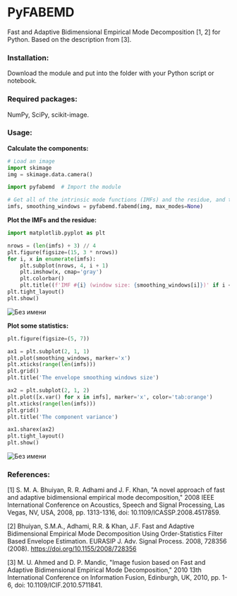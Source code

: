 # PyFABEMD
Fast and Adaptive Bidimensional Empirical Mode Decomposition \[1, 2\] for Python. Based on the description from \[3\].

### Installation:

Download the module and put into the folder with your Python script or notebook.

### Required packages:

NumPy, SciPy, scikit-image.

### Usage:

**Calculate the components:**

```python
# Load an image
import skimage
img = skimage.data.camera()

import pyfabemd  # Import the module

# Get all of the intrinsic mode functions (IMFs) and the residue, and the envelope smoothing window sizes for each iteration
imfs, smoothing_windows = pyfabemd.fabemd(img, max_modes=None)
```

**Plot the IMFs and the residue:**

```python
import matplotlib.pyplot as plt

nrows = (len(imfs) + 3) // 4
plt.figure(figsize=(15, 3 * nrows))
for i, x in enumerate(imfs):
    plt.subplot(nrows, 4, i + 1)
    plt.imshow(x, cmap='gray')
    plt.colorbar()
    plt.title((f'IMF #{i} (window size: {smoothing_windows[i]})' if i < len(imfs) - 1 else 'Residue'))
plt.tight_layout()
plt.show()
```

![Без имени](https://github.com/user-attachments/assets/b1bcb132-6c6a-4c78-aa95-1eef0bad6f7c)

**Plot some statistics:**

```python
plt.figure(figsize=(5, 7))

ax1 = plt.subplot(2, 1, 1)
plt.plot(smoothing_windows, marker='x')
plt.xticks(range(len(imfs)))
plt.grid()
plt.title('The envelope smoothing windows size')

ax2 = plt.subplot(2, 1, 2)
plt.plot([x.var() for x in imfs], marker='x', color='tab:orange')
plt.xticks(range(len(imfs)))
plt.grid()
plt.title('The component variance')

ax1.sharex(ax2)
plt.tight_layout()
plt.show()
```

![Без имени](https://github.com/user-attachments/assets/fb4c8a99-86c9-4f9b-93a9-04338586d593)

### References:

\[1\] S. M. A. Bhuiyan, R. R. Adhami and J. F. Khan, "A novel approach of fast and adaptive bidimensional empirical mode decomposition," 2008 IEEE International Conference on Acoustics, Speech and Signal Processing, Las Vegas, NV, USA, 2008, pp. 1313-1316, doi: 10.1109/ICASSP.2008.4517859.

\[2\] Bhuiyan, S.M.A., Adhami, R.R. & Khan, J.F. Fast and Adaptive Bidimensional Empirical Mode Decomposition Using Order-Statistics Filter Based Envelope Estimation. EURASIP J. Adv. Signal Process. 2008, 728356 (2008). https://doi.org/10.1155/2008/728356

\[3\] M. U. Ahmed and D. P. Mandic, "Image fusion based on Fast and Adaptive Bidimensional Empirical Mode Decomposition," 2010 13th International Conference on Information Fusion, Edinburgh, UK, 2010, pp. 1-6, doi: 10.1109/ICIF.2010.5711841.
